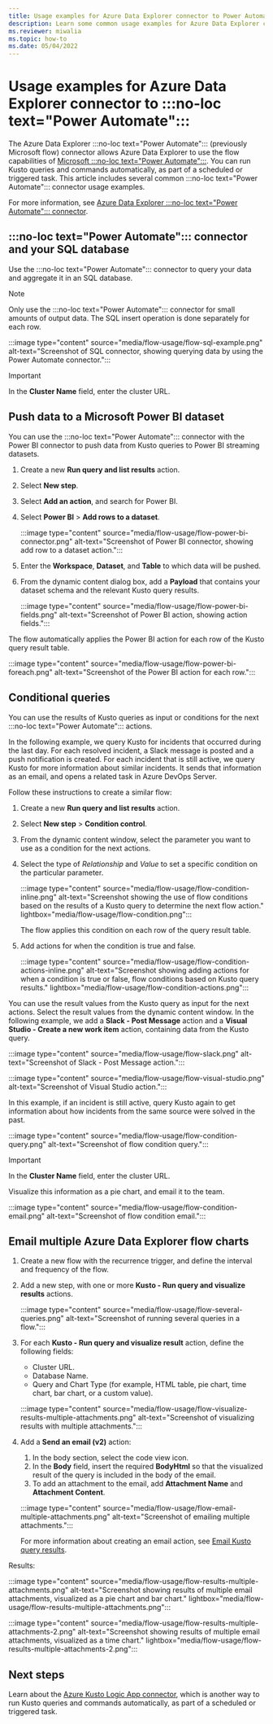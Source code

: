 ```yaml
---
title: Usage examples for Azure Data Explorer connector to Power Automate
description: Learn some common usage examples for Azure Data Explorer connector to Power Automate.
ms.reviewer: miwalia
ms.topic: how-to
ms.date: 05/04/2022
---
```


# Usage examples for Azure Data Explorer connector to :::no-loc text="Power Automate":::

The Azure Data Explorer :::no-loc text="Power Automate"::: (previously Microsoft flow) connector allows Azure Data Explorer to use the flow capabilities of [Microsoft :::no-loc text="Power Automate":::](https://flow.microsoft.com/). You can run Kusto queries and commands automatically, as part of a scheduled or triggered task. This article includes several common :::no-loc text="Power Automate"::: connector usage examples.

For more information, see [Azure Data Explorer :::no-loc text="Power Automate"::: connector](flow.md).

## :::no-loc text="Power Automate"::: connector and your SQL database

Use the :::no-loc text="Power Automate"::: connector to query your data and aggregate it in an SQL database.

> [!Note]
> Only use the :::no-loc text="Power Automate"::: connector for small amounts of output data. The SQL insert operation is done separately for each row.

:::image type="content" source="media/flow-usage/flow-sql-example.png" alt-text="Screenshot of SQL connector, showing querying data by using the Power Automate connector.":::

> [!IMPORTANT]
> In the **Cluster Name** field, enter the cluster URL.

## Push data to a Microsoft Power BI dataset

You can use the :::no-loc text="Power Automate"::: connector with the Power BI connector to push data from Kusto queries to Power BI streaming datasets.

1. Create a new **Run query and list results** action.
1. Select **New step**.
1. Select **Add an action**, and search for Power BI.
1. Select **Power BI** > **Add rows to a dataset**.

    :::image type="content" source="media/flow-usage/flow-power-bi-connector.png" alt-text="Screenshot of Power BI connector, showing add row to a dataset action.":::

1. Enter the **Workspace**, **Dataset**, and **Table** to which data will be pushed.
1. From the dynamic content dialog box, add a **Payload** that contains your dataset schema and the relevant Kusto query results.

    :::image type="content" source="media/flow-usage/flow-power-bi-fields.png" alt-text="Screenshot of Power BI action, showing action fields.":::

The flow automatically applies the Power BI action for each row of the Kusto query result table.

:::image type="content" source="media/flow-usage/flow-power-bi-foreach.png" alt-text="Screenshot of the Power BI action for each row.":::

## Conditional queries

You can use the results of Kusto queries as input or conditions for the next :::no-loc text="Power Automate"::: actions.

In the following example, we query Kusto for incidents that occurred during the last day. For each resolved incident, a Slack message is posted and a push notification is created.
For each incident that is still active, we query Kusto for more information about similar incidents. It sends that information as an email, and opens a related task in Azure DevOps Server.

Follow these instructions to create a similar flow:

1. Create a new **Run query and list results** action.
1. Select **New step** > **Condition control**.
1. From the dynamic content window, select the parameter you want to use as a condition for the next actions.
1. Select the type of *Relationship* and *Value* to set a specific condition on the particular parameter.

    :::image type="content" source="media/flow-usage/flow-condition-inline.png" alt-text="Screenshot showing the use of flow conditions based on the results of a Kusto query to determine the next flow action." lightbox="media/flow-usage/flow-condition.png":::

    The flow applies this condition on each row of the query result table.
1. Add actions for when the condition is true and false.

    :::image type="content" source="media/flow-usage/flow-condition-actions-inline.png" alt-text="Screenshot showing adding actions for when a condition is true or false, flow conditions based on Kusto query results." lightbox="media/flow-usage/flow-condition-actions.png":::

You can use the result values from the Kusto query as input for the next actions. Select the result values from the dynamic content window.
In the following example, we add a **Slack - Post Message** action and a **Visual Studio - Create a new work item** action, containing data from the Kusto query.

:::image type="content" source="media/flow-usage/flow-slack.png" alt-text="Screenshot of Slack - Post Message action.":::

:::image type="content" source="media/flow-usage/flow-visual-studio.png" alt-text="Screenshot of Visual Studio action.":::

In this example, if an incident is still active, query Kusto again to get information about how incidents from the same source were solved in the past.

:::image type="content" source="media/flow-usage/flow-condition-query.png" alt-text="Screenshot of flow condition query.":::

> [!IMPORTANT]
> In the **Cluster Name** field, enter the cluster URL.

Visualize this information as a pie chart, and email it to the team.

:::image type="content" source="media/flow-usage/flow-condition-email.png" alt-text="Screenshot of flow condition email.":::

## Email multiple Azure Data Explorer flow charts

1. Create a new flow with the recurrence trigger, and define the interval and frequency of the flow.
1. Add a new step, with one or more **Kusto - Run query and visualize results** actions.

    :::image type="content" source="media/flow-usage/flow-several-queries.png" alt-text="Screenshot of running several queries in a flow.":::

1. For each **Kusto - Run query and visualize result** action, define the following fields:
    * Cluster URL.
    * Database Name.
    * Query and Chart Type (for example, HTML table, pie chart, time chart, bar chart, or a custom value).

    :::image type="content" source="media/flow-usage/flow-visualize-results-multiple-attachments.png" alt-text="Screenshot of visualizing results with multiple attachments.":::

1. Add a **Send an email (v2)** action:
    1. In the body section, select the code view icon.
    1. In the **Body** field, insert the required **BodyHtml** so that the visualized result of the query is included in the body of the email.
    1. To add an attachment to the email, add **Attachment Name** and **Attachment Content**.

    :::image type="content" source="media/flow-usage/flow-email-multiple-attachments.png" alt-text="Screenshot of emailing multiple attachments.":::

    For more information about creating an email action, see [Email Kusto query results](flow.md#email-kql-query-results).

Results:

:::image type="content" source="media/flow-usage/flow-results-multiple-attachments.png" alt-text="Screenshot showing results of multiple email attachments, visualized as a pie chart and bar chart." lightbox="media/flow-usage/flow-results-multiple-attachments.png":::

:::image type="content" source="media/flow-usage/flow-results-multiple-attachments-2.png" alt-text="Screenshot showing results of multiple email attachments, visualized as a time chart." lightbox="media/flow-usage/flow-results-multiple-attachments-2.png":::

## Next steps

Learn about the [Azure Kusto Logic App connector](kusto/tools/logicapps.md), which is another way to run Kusto queries and commands automatically, as part of a scheduled or triggered task.
